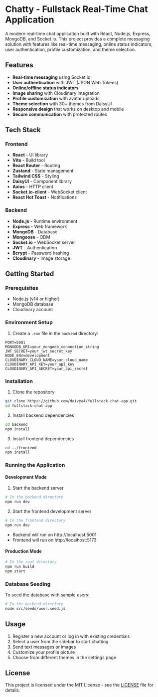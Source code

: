 # Chatty - Fullstack Real-Time Chat Application


A modern real-time chat application built with React, Node.js, Express, MongoDB, and Socket.io. This project provides a complete messaging solution with features like real-time messaging, online status indicators, user authentication, profile customization, and theme selection.

## Features

- **Real-time messaging** using Socket.io
- **User authentication** with JWT (JSON Web Tokens)
- **Online/offline status indicators**
- **Image sharing** with Cloudinary integration
- **Profile customization** with avatar uploads
- **Theme selection** with 30+ themes from DaisyUI
- **Responsive design** that works on desktop and mobile
- **Secure communication** with protected routes

## Tech Stack

### Frontend
- **React** - UI library
- **Vite** - Build tool
- **React Router** - Routing
- **Zustand** - State management
- **Tailwind CSS** - Styling
- **DaisyUI** - Component library
- **Axios** - HTTP client
- **Socket.io-client** - WebSocket client
- **React Hot Toast** - Notifications

### Backend
- **Node.js** - Runtime environment
- **Express** - Web framework
- **MongoDB** - Database
- **Mongoose** - ODM
- **Socket.io** - WebSocket server
- **JWT** - Authentication
- **Bcrypt** - Password hashing
- **Cloudinary** - Image storage

## Getting Started

### Prerequisites
- Node.js (v14 or higher)
- MongoDB database
- Cloudinary account

### Environment Setup

1. Create a `.env` file in the `backend` directory:

```
PORT=5001
MONGODB_URI=your_mongodb_connection_string
JWT_SECRET=your_jwt_secret_key
NODE_ENV=development
CLOUDINARY_CLOUD_NAME=your_cloud_name
CLOUDINARY_API_KEY=your_api_key
CLOUDINARY_API_SECRET=your_api_secret
```

### Installation

1. Clone the repository
```bash
git clone https://github.com/daivya4/fullstack-chat-app.git
cd fullstack-chat-app
```

2. Install backend dependencies
```bash
cd backend
npm install
```

3. Install frontend dependencies
```bash
cd ../frontend
npm install
```

### Running the Application

#### Development Mode
1. Start the backend server
```bash
# In the backend directory
npm run dev
```

2. Start the frontend development server
```bash
# In the frontend directory
npm run dev
```
- Backend will run on http://localhost:5001
- Frontend will run on http://localhost:5173

#### Production Mode
```bash
# In the root directory
npm run build
npm start
```

### Database Seeding

To seed the database with sample users:
```bash
# In the backend directory
node src/seeds/user.seed.js
```

## Usage

1. Register a new account or log in with existing credentials
2. Select a user from the sidebar to start chatting
3. Send text messages or images
4. Customize your profile picture
5. Choose from different themes in the settings page

## License

This project is licensed under the MIT License - see the [LICENSE](LICENSE) file for details.